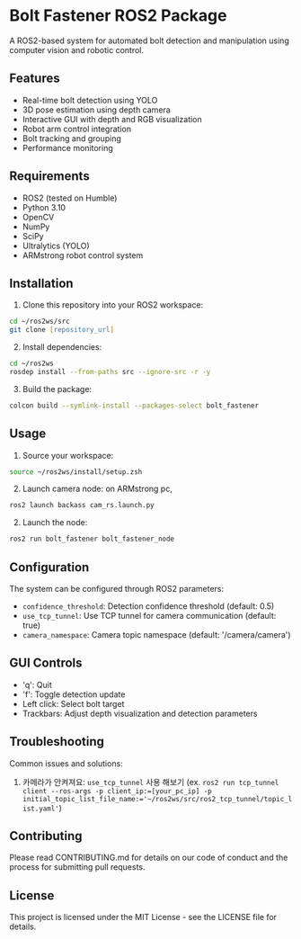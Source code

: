 # Bolt Fastener ROS2 Package

A ROS2-based system for automated bolt detection and manipulation using computer vision and robotic control.

## Features
- Real-time bolt detection using YOLO
- 3D pose estimation using depth camera
- Interactive GUI with depth and RGB visualization
- Robot arm control integration
- Bolt tracking and grouping
- Performance monitoring

## Requirements
- ROS2 (tested on Humble)
- Python 3.10
- OpenCV
- NumPy
- SciPy
- Ultralytics (YOLO)
- ARMstrong robot control system

## Installation
1. Clone this repository into your ROS2 workspace:
```zsh
cd ~/ros2ws/src
git clone [repository_url]
```

2. Install dependencies:
```zsh
cd ~/ros2ws
rosdep install --from-paths src --ignore-src -r -y
```

3. Build the package:
```zsh
colcon build --symlink-install --packages-select bolt_fastener
```

## Usage
1. Source your workspace:
```zsh
source ~/ros2ws/install/setup.zsh
```
2. Launch camera node: on ARMstrong pc,
```zsh
ros2 launch backass cam_rs.launch.py
```

2. Launch the node:
```zsh
ros2 run bolt_fastener bolt_fastener_node
```

## Configuration
The system can be configured through ROS2 parameters:
- `confidence_threshold`: Detection confidence threshold (default: 0.5)
- `use_tcp_tunnel`: Use TCP tunnel for camera communication (default: true)
- `camera_namespace`: Camera topic namespace (default: '/camera/camera')

## GUI Controls
- 'q': Quit
- 'f': Toggle detection update
- Left click: Select bolt target
- Trackbars: Adjust depth visualization and detection parameters

## Troubleshooting
Common issues and solutions:
1. 카메라가 안켜져요: `use_tcp_tunnel` 사용 해보기 (ex. `ros2 run tcp_tunnel client --ros-args -p client_ip:=[your_pc_ip] -p initial_topic_list_file_name:='~/ros2ws/src/ros2_tcp_tunnel/topic_list.yaml'`)
 
## Contributing
Please read CONTRIBUTING.md for details on our code of conduct and the process for submitting pull requests.

## License
This project is licensed under the MIT License - see the LICENSE file for details. 